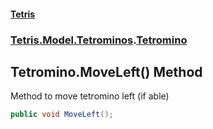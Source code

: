 #### [Tetris](index.md 'index')
### [Tetris.Model.Tetrominos](Tetris_Model_Tetrominos.md 'Tetris.Model.Tetrominos').[Tetromino](Tetris_Model_Tetrominos_Tetromino.md 'Tetris.Model.Tetrominos.Tetromino')
## Tetromino.MoveLeft() Method
Method to move tetromino left (if able)  
```csharp
public void MoveLeft();
```
